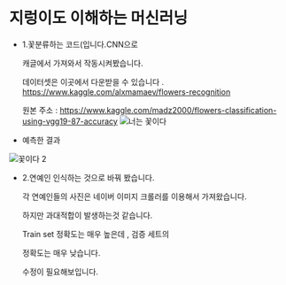 # 지렁이도 이해하는 머신러닝

- 1.꽃분류하는 코드(입니다.CNN으로 

  캐글에서 가져와서 작동시켜봤습니다.
  
  데이터셋은 이곳에서 다운받을 수 있습니다 . 
  https://www.kaggle.com/alxmamaev/flowers-recognition
  
  원본 주소 : https://www.kaggle.com/madz2000/flowers-classification-using-vgg19-87-accuracy
![너는 꽃이다](https://user-images.githubusercontent.com/50771738/86914609-91c4cd00-c15b-11ea-8d88-c2232d198e1c.png)
- 예측한 결과

![꽃이다 2](https://user-images.githubusercontent.com/50771738/86914668-a739f700-c15b-11ea-996f-6f8148a1d019.png)

- 2.연예인 인식하는 것으로 바꿔 봤습니다. 

  각 연예인들의 사진은 네이버 이미지 크롤러를 이용해서 가져왔습니다.

  하지만 과대적합이 발생하는것 같습니다. 
  
  Train set 정확도는 매우 높은데 , 검증 세트의
  
  정확도는 매우 낮습니다. 
  
  수정이 필요해보입니다.


